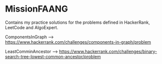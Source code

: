 # MissionFAANG
Contains my practice solutions for the problems defined in HackerRank, LeetCode and AlgoExpert.

ComponentsInGraph --> https://www.hackerrank.com/challenges/components-in-graph/problem

LeastComminAncestor --> https://www.hackerrank.com/challenges/binary-search-tree-lowest-common-ancestor/problem
